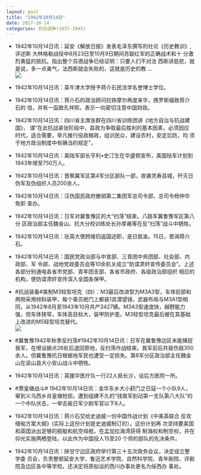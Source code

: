 ```yaml
---
layout: post
title: "1942年10月14日"
date: 2017-10-14
categories: 抗日战争(1937-1945)
---
```


<meta name="referrer" content="no-referrer" />

- 1942年10月14日讯：延安《解放日报》发表毛泽东撰写的社论《历史教训》,评述斯 大林格勒战役中8月23日至10月9日期间苏联红军的正确战术和十 分激烈勇猛的抵抗。指出整个苏德战争已经证明：只要人们不对法 西斯讲慈悲，就是说，多一点勇气，法西斯就会失败的，这就是历史的教 ... <br/><img src="https://wx4.sinaimg.cn/large/aca367d8ly1fki4ewaktrj20c809z0st.jpg" />

- 1942年10月14日讯：英牛津大学授予蒋介石民法学名誉博士学位。 

- 1942年10月14日讯：蒋介石的政治顾问拉铁摩尔再度来华，携罗斯福致蒋介石的 信，并有一函致孔祥熙，表示一向密切注意中国财政。 

- 1942年10月14日讯：四川省主席张群在四川省训练团讲《地方自治与抗战建国》， 谓“在此抗战紧张阶段中，县政为争取最后胜利的基本因素，必须因应 时代，适合需要，举凡推行役政粮政，组训民众，建设农村，安定后防，均 须于地方政治制度中有确当的规定”。 

- 1942年10月14日讯：美陆军部长亨利•史汀生在华盛顿宣布，美国陆军计划到 1943年增至750万人。 

- 1942年10月14日讯：晋察冀军区第4军分区部队一部，夜袭灵寿县城，歼灭日伪军及伪组织人员200余人。 

- 1942年10月14日讯：汪伪国民政府撤销第二集团军总司令部，总司令杨仲华免职 查办。 

- 1942年10月14日讯：日军对冀鲁豫区的大“扫荡”结束。八路军冀鲁豫军区第八分 区政治部主任魏金山、抗大分校训练处长孙厚甫等在反“扫荡”战斗中牺牲。 

- 1942年10月14日讯：驻英大使顾维钧返国述职，是日抵渝。15日，晋谒蒋介石。 

- 1942年10月14日讯：国民党政治部与中宣部、三青团中央团部、社会部、内政部、军 令部、战地党政委员会等10余机关成立“防谍肃奸宣传委员会”。上述 各部分别通电各省市党部、青年团支部、各省市政府、各级政治部组织 相应的机构，使防谍肃奸宣传深入全国各保甲。 

- #抗战装备#美制M3轻型坦克（四）：M3最后改进型为M3A3型，车体前部和两侧采用倾斜装甲，每个乘员舱门上都装1具潜望镜，武器布局与M3A1型相同，从1942年8月至1943年10月共产3427辆。M3A3型速度快，越野能力强，但车体狭窄，车体高目标大，装甲防护差。M3轻型坦克最后被在其基础上改进的M5轻型坦克替代。 <br/><img src="https://wx3.sinaimg.cn/large/aca367d8ly1fkhjmscj6bj20ht0q610r.jpg" />

- #冀鲁豫1942年秋季反扫荡#1942年10月14日讯：日军在冀鲁豫边区未能捕捉我军，在增设据点26处后退回原地，反扫荡作战结束。我军前后共毙伤敌350余人。但冀鲁豫抗日根据地军民也遭受一定损失。第8军分区政治部主任魏金山在梁山县大小安山战斗中牺牲。 

- 1942年10月14日讯：英援华医疗队一行22人抵长沙，设后方医院一所。 

- #萧皇塘战斗# 1942年10月14日讯：金华东乡大小葑门之日寇一个小队9人，窜到义乌西乡肖皇塘抢掠。遭到组建不久的“钱南军别动第一支队第八大队”的一个中队伏击，一举击毙日军少尉军官以下8人。 

- 1942年10月14日讯：蒋介石交给史迪威一份中国作战计划《中美英联合 反攻缅甸方案大纲》(实际上这份计划是史迪威制订的）。这份计划再 次坚持要美国和英国派出足够的舰艇和航空母舰，在孟加拉海湾获得 制海权和制空权，并在仰光实施两栖登陆，以此作为中国投人15至20 个师的部队的先决条件。 

- 1942年10月14日讯：陕甘宁边区政府举行第三十五次政务会议，决定成立整学委 员会，负责整顿延安大学、鲁迅艺术学院、自然科学院、青年剧院、评剧 院及边区各中等学校。还决定将原拟设的西川办事处更名为绥西办 事处。 

